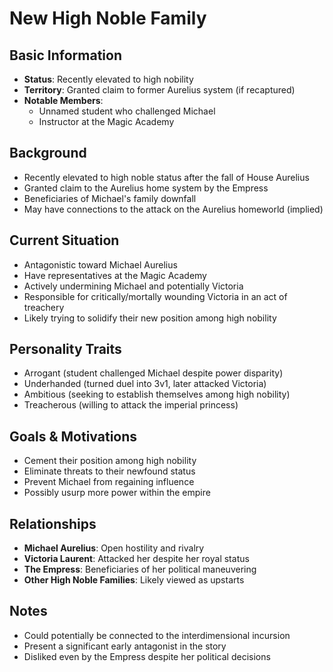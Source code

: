 # New High Noble Family

## Basic Information
- **Status**: Recently elevated to high nobility
- **Territory**: Granted claim to former Aurelius system (if recaptured)
- **Notable Members**: 
  - Unnamed student who challenged Michael
  - Instructor at the Magic Academy

## Background
- Recently elevated to high noble status after the fall of House Aurelius
- Granted claim to the Aurelius home system by the Empress
- Beneficiaries of Michael's family downfall
- May have connections to the attack on the Aurelius homeworld (implied)

## Current Situation
- Antagonistic toward Michael Aurelius
- Have representatives at the Magic Academy
- Actively undermining Michael and potentially Victoria
- Responsible for critically/mortally wounding Victoria in an act of treachery
- Likely trying to solidify their new position among high nobility

## Personality Traits
- Arrogant (student challenged Michael despite power disparity)
- Underhanded (turned duel into 3v1, later attacked Victoria)
- Ambitious (seeking to establish themselves among high nobility)
- Treacherous (willing to attack the imperial princess)

## Goals & Motivations
- Cement their position among high nobility
- Eliminate threats to their newfound status
- Prevent Michael from regaining influence
- Possibly usurp more power within the empire

## Relationships
- **Michael Aurelius**: Open hostility and rivalry
- **Victoria Laurent**: Attacked her despite her royal status
- **The Empress**: Beneficiaries of her political maneuvering
- **Other High Noble Families**: Likely viewed as upstarts

## Notes
- Could potentially be connected to the interdimensional incursion
- Present a significant early antagonist in the story
- Disliked even by the Empress despite her political decisions
